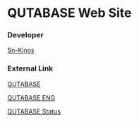 # QUTABASE Web Site

### Developer
[Sn-Kinos](https://github.com/Sn-Kinos)

### External Link
[QUTABASE](https://github.com/Sn-Kinos/Qutabase)

[QUTABASE ENG](https://github.com/Qutabaseeng/qutabaseeng.github.com)

[QUTABASE Status](https://qutabase.github.io/status)
